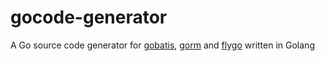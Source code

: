 # gocode-generator

A Go source code generator for [gobatis](https://github.com/billcoding/gobatis), [gorm](https://github.com/billcoding/gorm) and [flygo](https://github.com/billcoding/flygo) written in Golang
